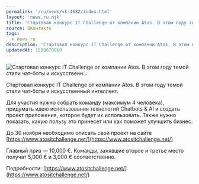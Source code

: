 ```yaml
---
permalink: '/ru/news/vk-4682/index.html'
layout: 'news.ru.njk'
title: 'Стартовал конкурс IT Challenge от компании Atos. В этом году темой стали чат-боты и искусственн…'
source: ВКонтакте
tags:
  - news_ru
description: 'Стартовал конкурс IT Challenge от компании Atos. В этом году темой стали чат-боты и искусственн…'
updatedAt: 1508670060
---
```

![Стартовал конкурс IT Challenge от компании Atos. В этом году темой стали чат-боты и искусственн…](https://sun9-76.userapi.com/impf/c639628/v639628494/56a28/8jDFRNRQamg.jpg?size=1280x732&quality=96&sign=2dbffba7b4aa608d195b3b4e93f6494e&c_uniq_tag=ITGnQHAs43bNzt0MoTsOovPUE2wTOaZxZPoX4ZUxX0c&type=album)

Стартовал конкурс IT Challenge от компании Atos. В этом году темой стали чат-боты и искусственный интеллект.

Для участия нужно собрать команду (максимум 4 человека), придумать идею использования технологий Chatbots & AI и создать проект приложения, которое будет их использовать. Также нужно показать, какую пользу это принесет или как поможет улучшить бизнес.

До 30 ноября необходимо описать свой проект на сайте [https://www.atositchallenge.net/](https://www.atositchallenge.net/)

Главный приз — 10,000 €.
Команды, занявшие второе и третье место получат 5,000 € и 3,000 € соответственно.

Подробности: [https://www.atositchallenge.net/](https://www.atositchallenge.net/)
